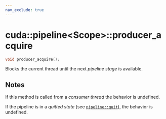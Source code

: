 ```yaml
---
nav_exclude: true
---
```


# cuda::pipeline\<Scope>::**producer_acquire**

```c++
void producer_acquire();
```

Blocks the current thread until the next _pipeline stage_ is available.

## Notes

If this method is called from a _consumer thread_ the behavior is undefined.

If the pipeline is in a _quitted state_ (see [`pipeline::quit`](./quit.md)), the behavior is undefined.

